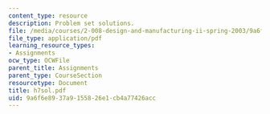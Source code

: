 ```yaml
---
content_type: resource
description: Problem set solutions.
file: /media/courses/2-008-design-and-manufacturing-ii-spring-2003/9a6f6e8937a9155826e1cb4a77426acc_h7sol.pdf
file_type: application/pdf
learning_resource_types:
- Assignments
ocw_type: OCWFile
parent_title: Assignments
parent_type: CourseSection
resourcetype: Document
title: h7sol.pdf
uid: 9a6f6e89-37a9-1558-26e1-cb4a77426acc
---
```

